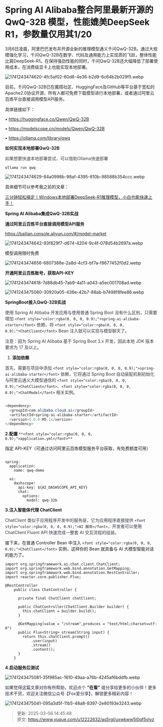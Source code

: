 # Spring AI Alibaba整合阿里最新开源的QwQ-32B 模型，性能媲美DeepSeek R1，参数量仅用其1/20



<font style="color:rgb(34, 34, 34);">3月6日凌晨，阿里巴巴发布并开源全新的推理模型通义千问QwQ-32B。通过大规模强化学习，千问QwQ-32B在数学、代码及通用能力上实现质的飞跃，整体性能比肩DeepSeek-R1。在保持强劲性能的同时，千问QwQ-32B还大幅降低了部署使用成本，在消费级显卡上也能实现本地部署。</font>

![1741243474620-4fc5af02-60d8-4e36-b2d9-6c64b2b029f5.webp](./img/fpvBUFle8snP8D8y/1741243474620-4fc5af02-60d8-4e36-b2d9-6c64b2b029f5-685281.webp)

<font style="color:rgb(34, 34, 34);">目前，千问QwQ-32B已在魔搭社区、HuggingFace及GitHub等平台基于宽松的Apache2.0协议开源，所有人都可免费下载模型进行本地部署，或者通过阿里云百炼平台直接调用模型API服务。</font>

具体链接如下：

• https://huggingface.co/Qwen/QwQ-32B

• https://modelscope.cn/models/Qwen/QwQ-32B

• https://ollama.com/library/qwq

<font style="color:rgb(34, 34, 34);">  
</font>

**<font style="color:rgb(34, 34, 34);">如何实现本地部署QwQ-32B</font>**

<font style="color:rgb(63, 63, 63);">如果想要快速本地部署尝试，可以借助Ollama快速部署</font>

```plain
ollama run qwq
```

![1741243474629-84a0998b-98af-4395-810b-98588b354ccc.webp](./img/fpvBUFle8snP8D8y/1741243474629-84a0998b-98af-4395-810b-98588b354ccc-307566.webp)

<font style="color:rgba(0, 0, 0, 0.9);">具体细节可以参考我之前的文章：</font>

[三分钟轻松搞定！Windows本地部署DeepSeek-R1推理模型，小白也能快速上手！](https://mp.weixin.qq.com/s?__biz=MzU1ODk1NTQ0Mg==&mid=2247485207&idx=1&sn=d8ac478fa0d83edde16df959ef616c91&scene=21#wechat_redirect)

**<font style="color:rgba(0, 0, 0, 0.9);">Spring AI Alibaba集成QwQ-32B实战</font>**

**<font style="color:rgb(34, 34, 34);">通过阿里云百炼平台直接调用模型API服务</font>**

https://bailian.console.aliyun.com/#/model-market

![1741243474642-93f829f7-d674-4204-9c4f-078d54b2697a.webp](./img/fpvBUFle8snP8D8y/1741243474642-93f829f7-d674-4204-9c4f-078d54b2697a-070686.webp)

<font style="color:rgba(0, 0, 0, 0.9);">模型调用</font><font style="color:rgba(0, 0, 0, 0.9);">限时免费</font>

![1741243474656-6807388e-2a8d-4cf3-bf7a-f8677452f0d2.webp](./img/fpvBUFle8snP8D8y/1741243474656-6807388e-2a8d-4cf3-bf7a-f8677452f0d2-311844.webp)

<font style="color:rgba(0, 0, 0, 0.9);">  
</font>

**<font style="color:rgba(0, 0, 0, 0.9);">开通阿里云百炼账号，获取API-KEY</font>**

![1741243474618-7d88db45-7ab9-4a11-a043-a5ec001708ad.webp](./img/fpvBUFle8snP8D8y/1741243474618-7d88db45-7ab9-4a11-a043-a5ec001708ad-878044.webp)

![1741243475080-30920a05-436e-42b7-88ab-b7498f8fee86.webp](./img/fpvBUFle8snP8D8y/1741243475080-30920a05-436e-42b7-88ab-b7498f8fee86-885843.webp)

<font style="color:rgb(34, 34, 34);">  
</font>

**<font style="color:rgba(0, 0, 0, 0.9);">SpringBoot接入</font>****<font style="color:rgba(0, 0, 0, 0.9);">QwQ-32B</font>****<font style="color:rgba(0, 0, 0, 0.9);">实战</font>**

<font style="color:rgb(53, 56, 65);">使用 Spring AI Alibaba 开发应用与使用普通 Spring Boot 没有什么区别，只需要增加 </font>`<font style="color:rgba(0, 0, 0, 0.9);">spring-ai-alibaba-starter</font>`<font style="color:rgb(53, 56, 65);"> 依赖，将 </font>`<font style="color:rgba(0, 0, 0, 0.9);">ChatClient</font>`<font style="color:rgb(53, 56, 65);"> Bean 注入就可以实现与模型聊天了。</font>

<font style="color:rgb(53, 56, 65);">注意：因为 Spring AI Alibaba 基于 Spring Boot 3.x 开发，因此本地 JDK 版本要求为 17 及以上。</font>

1. **<font style="color:rgba(0, 0, 0, 0.9);">添加依赖</font>**

<font style="color:rgb(53, 56, 65);">首先，需要在项目中添加 </font>`<font style="color:rgba(0, 0, 0, 0.9);">spring-ai-alibaba-starter</font>`<font style="color:rgb(53, 56, 65);"> 依赖，它将通过 Spring Boot 自动装配机制初始化与阿里云通义大模型通信的 </font>`<font style="color:rgba(0, 0, 0, 0.9);">ChatClient</font>`<font style="color:rgb(53, 56, 65);">、</font>`<font style="color:rgba(0, 0, 0, 0.9);">ChatModel</font>`<font style="color:rgb(53, 56, 65);"> 相关实例。</font>

```java

<dependency>
  <groupId>com.alibaba.cloud.ai</groupId>
  <artifactId>spring-ai-alibaba-starter</artifactId>
  <version>1.0.0-M5.1</version>
</dependency>
```

**<font style="color:rgba(0, 0, 0, 0.9);">2.配置 </font>**`**<font style="color:rgba(0, 0, 0, 0.9);">application.yml</font>**`**<font style="color:rgba(0, 0, 0, 0.9);"> </font>**

<font style="color:rgba(0, 0, 0, 0.9);">指定 API-KEY（可通过访问阿里云百炼模型服务平台获取，有免费额度可用）</font>

```plain

spring:
  application:
    name: qwq-demo

  ai:
    dashscope:
      api-key: ${AI_DASHSCOPE_API_KEY}
      chat:
        options:
          model: qwq-32b
```

**<font style="color:rgba(0, 0, 0, 0.9);">3.注入智能体代理 ChatClient</font>**

<font style="color:rgb(53, 56, 65);">ChatClient 类似于应用程序开发中的服务层，它为应用程序直接提供 </font>`<font style="color:rgba(0, 0, 0, 0.9);">AI 服务</font>`<font style="color:rgb(53, 56, 65);">，开发者可以使用 ChatClient Fluent API 快速完成一整套 AI 交互流程的组装。</font>

<font style="color:rgba(0, 0, 0, 0.9);">接下来，在普通 Controller Bean 中注入 </font>`<font style="color:rgba(0, 0, 0, 0.9);">ChatClient</font>`<font style="color:rgba(0, 0, 0, 0.9);"> 实例，这样你的 Bean 就具备与 AI 大模型智能对话的能力了。</font>

```plain
import org.springframework.ai.chat.client.ChatClient;
import org.springframework.web.bind.annotation.GetMapping;
import org.springframework.web.bind.annotation.RestController;
import reactor.core.publisher.Flux;

@RestController
    public class ChatController {

      private final ChatClient chatClient;

      public ChatController(ChatClient.Builder builder) {
        this.chatClient = builder.build();
      }

      @GetMapping(value = "/stream",produces = "text/html;charset=utf-8")
      public Flux<String> stream(String input) {
        return this.chatClient.prompt()
            .user(input)
            .stream()
            .content();
      }
    }
```

<font style="color:rgba(0, 0, 0, 0.9);">  
</font>

**<font style="color:rgba(0, 0, 0, 0.9);">4.启动服务后测试</font>**

![1741243475081-35f985ac-1610-49aa-a76b-4245af6bddfb.webp](./img/fpvBUFle8snP8D8y/1741243475081-35f985ac-1610-49aa-a76b-4245af6bddfb-251141.webp)

<font style="color:rgb(34, 34, 34);">  
</font>

<font style="color:rgba(6, 8, 31, 0.88);">如果觉得这篇文章对你有所帮助，欢迎点个 </font>**“在看”**<font style="color:rgba(6, 8, 31, 0.88);"> 或分享给更多的小伙伴！更多技术干货，欢迎关注微信公众号【Fox爱分享】，解锁更多精彩内容！</font>

![1741243475041-095a3d5f-11b5-48a8-8397-2e80193e3243.webp](./img/fpvBUFle8snP8D8y/1741243475041-095a3d5f-11b5-48a8-8397-2e80193e3243-684351.webp)



> 更新: 2025-03-06 14:45:48  
> 原文: <https://www.yuque.com/u12222632/as5rgl/uxwkww5l0qf5vlyz>
